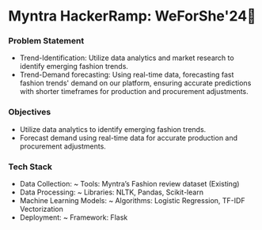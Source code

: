 # Myntra HackerRamp: WeForShe'24💃
### Problem Statement
- Trend-Identification: Utilize data analytics and market research to identify emerging fashion trends. 
- Trend-Demand forecasting: Using real-time data, forecasting fast fashion trends' demand on our platform, ensuring accurate predictions with shorter timeframes for production and procurement adjustments.
### Objectives
- Utilize data analytics to identify emerging fashion trends.
- Forecast demand using real-time data for accurate production and procurement adjustments.
### Tech Stack
- Data Collection:
~ Tools: Myntra’s Fashion review dataset (Existing)
- Data Processing:
~ Libraries: NLTK, Pandas, Scikit-learn
- Machine Learning Models:
~ Algorithms: Logistic Regression, TF-IDF Vectorization
- Deployment:
~ Framework: Flask







